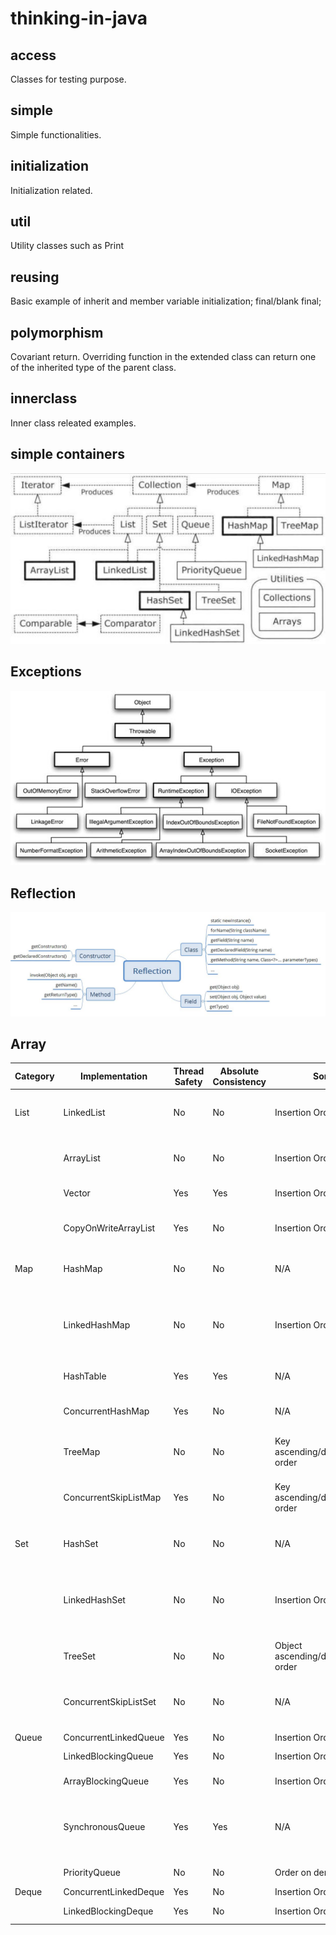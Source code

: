 # thinking-in-java

## access
Classes for testing purpose.

## simple
Simple functionalities.

## initialization
Initialization related.

## util
Utility classes such as Print

## reusing
Basic example of inherit and member variable initialization; final/blank final;

## polymorphism
Covariant return. Overriding function in the extended class can return one of the inherited type of the parent class.

## innerclass
Inner class releated examples. 

## simple containers
![Simple Container Taxonomy](https://github.com/ya-ming/thinking-in-java/raw/master/files/simple-container-taxonomy.jpg)

## Exceptions
![Exceptions](https://github.com/ya-ming/thinking-in-java/raw/master/files/exception.jpg)

## Reflection
![Reflection](https://github.com/ya-ming/thinking-in-java/raw/master/files/reflection-basic.jpg)

## Array

| Category | Implementation | Thread Safety | Absolute Consistency | Sort | Characteristic |
| ------ | ------ | ------ | ------ | ------ | ------ |
| List  | LinkedList | No | No | Insertion Order | Fast inserting and removing, slow random accessing |
|  | ArrayList | No | No | Insertion Order | Slow inserting and removing, fast random accessing |
|  | Vector | Yes | Yes | Insertion Order | Low performance |
|  | CopyOnWriteArrayList | Yes | No | Insertion Order | Fast inserting and removing, high memory usage |
| Map | HashMap | No | No | N/A | High performance, close to O(1) |
|  | LinkedHashMap | No | No | Insertion Order | Can be iterated on the insertion order, performance close to HashMap |
|  | HashTable | Yes | Yes | N/A | Lower performance |
|  | ConcurrentHashMap | Yes | No | N/A | Higher performance compare to HashTable |
|  | TreeMap | No | No | Key ascending/descending order | O(logN) |
|  | ConcurrentSkipListMap | Yes | No | Key ascending/descending order | Performance close to TreeMap, high memory usage |
| Set | HashSet | No | No | N/A | High performance, close to O(1) |
|  | LinkedHashSet | No | No | Insertion Order | Can be iterated on the insertion order, performance close to HashSet |
|  | TreeSet | No | No | Object ascending/descending order | O(logN) |
|  | ConcurrentSkipListSet | No | No | N/A | Performance close to TreeSet, high memory usage |
| Queue | ConcurrentLinkedQueue | Yes | No | Insertion Order | Non-blocking |
|  | LinkedBlockingQueue | Yes | No | Insertion Order | Blocking, no boundary |
|  | ArrayBlockingQueue | Yes | No | Insertion Order | Blocking, has boundary |
|  | SynchronousQueue | Yes | Yes | N/A | Blocking until the only element has been popped from the queue |
|  | PriorityQueue | No | No | Order on demand | Sorted by priority |
| Deque | ConcurrentLinkedDeque | Yes | No | Insertion Order | Non-blocking |
|  | LinkedBlockingDeque | Yes | No | Insertion Order | Blocking, no boundary |